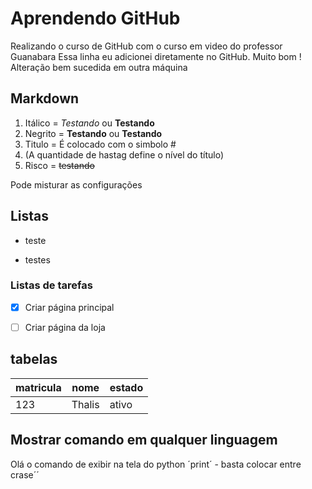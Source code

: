 # Aprendendo GitHub

 Realizando o curso de GitHub com o curso em video do professor Guanabara
 Essa linha eu adicionei diretamente no GitHub. Muito bom !
 Alteração bem sucedida em outra máquina

## Markdown


1. Itálico = *Testando* ou **Testando**
2. Negrito = **Testando** ou __Testando__
3. Titulo = É colocado com o simbolo # 
4. (A quantidade de hastag define o nível do título)
5. Risco = ~~testando~~

Pode misturar as configurações

## Listas

* teste
- testes

### Listas de tarefas
- [x] Criar página principal
- [ ] Criar página da loja


## tabelas
matricula | nome | estado
---|---|---
123 | Thalis | ativo

## Mostrar comando em qualquer linguagem

Olá o comando de exibir na tela do python ´print´ - basta colocar entre crase´´